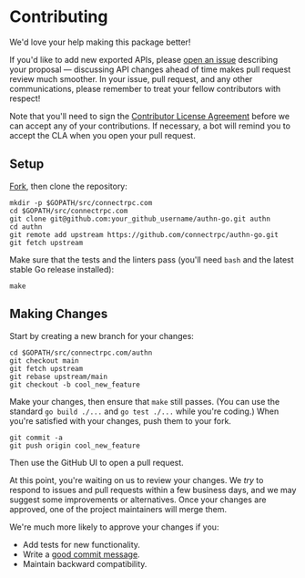 Contributing
============

We'd love your help making this package better!

If you'd like to add new exported APIs, please [open an issue][open-issue]
describing your proposal &mdash; discussing API changes ahead of time makes
pull request review much smoother. In your issue, pull request, and any other
communications, please remember to treat your fellow contributors with
respect!

Note that you'll need to sign the [Contributor License Agreement][cla] before
we can accept any of your contributions. If necessary, a bot will remind you to
accept the CLA when you open your pull request.

## Setup

[Fork][fork], then clone the repository:

```
mkdir -p $GOPATH/src/connectrpc.com
cd $GOPATH/src/connectrpc.com
git clone git@github.com:your_github_username/authn-go.git authn
cd authn
git remote add upstream https://github.com/connectrpc/authn-go.git
git fetch upstream
```

Make sure that the tests and the linters pass (you'll need `bash` and the
latest stable Go release installed):

```
make 
```

## Making Changes

Start by creating a new branch for your changes:

```
cd $GOPATH/src/connectrpc.com/authn
git checkout main
git fetch upstream
git rebase upstream/main
git checkout -b cool_new_feature
```

Make your changes, then ensure that `make` still passes. (You can use the
standard `go build ./...` and `go test ./...` while you're coding.) When you're
satisfied with your changes, push them to your fork.

```
git commit -a
git push origin cool_new_feature
```

Then use the GitHub UI to open a pull request.

At this point, you're waiting on us to review your changes. We *try* to respond
to issues and pull requests within a few business days, and we may suggest some
improvements or alternatives. Once your changes are approved, one of the
project maintainers will merge them.

We're much more likely to approve your changes if you:

* Add tests for new functionality.
* Write a [good commit message][commit-message].
* Maintain backward compatibility.

[fork]: https://github.com/connectrpc/authn-go/fork
[open-issue]: https://github.com/connectrpc/authn-go/issues/new
[cla]: https://cla-assistant.io/connectrpc/authn-go
[commit-message]: http://tbaggery.com/2008/04/19/a-note-about-git-commit-messages.html
